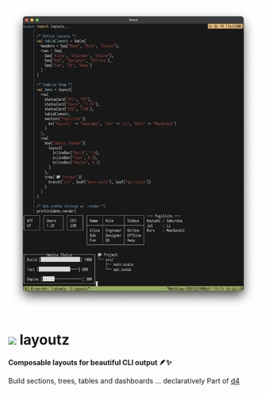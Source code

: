 <p align="center">
  <img src="pix/layoutz-demo.png" width="700">
</p>

# <img src="pix/testd-logo.png" width="60"> layoutz
**Composable layouts for beautiful CLI output 🪶✨**

Build sections, trees, tables and dashboards ... declaratively
Part of [d4](https://github.com/mattlianje/d4)
